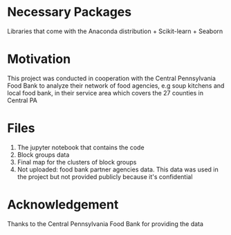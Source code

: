 # Necessary Packages
Libraries that come with the Anaconda distribution + Scikit-learn + Seaborn

# Motivation
This project was conducted in cooperation with the Central Pennsylvania Food Bank to analyze their network of food agencies, e.g soup kitchens and local food bank, in their service area which covers the 27 counties in Central PA

# Files
1. The jupyter notebook that contains the code
2. Block groups data
3. Final map for the clusters of block groups
4. Not uploaded: food bank partner agencies data. This data was used in the project but not provided publicly because it's confidential

# Acknowledgement
Thanks to the Central Pennsylvania Food Bank for providing the data
